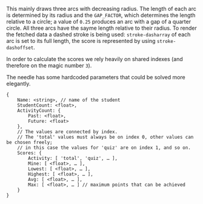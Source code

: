 This mainly draws three arcs with decreasing radius. The length of each arc is determined by its radius and the `GAP_FACTOR`, which determines the length relative to a circle; a value of `0.25` produces an arc with a gap of a quarter circle.
All three arcs have the sayme length relative to their radius.
To render the fetched data a dashed stroke is being used: `stroke-dasharray` of each arc is set to its full length, the score is represented by using `stroke-dashoffset`.

In order to calculate the scores we rely heavily on shared indexes (and therefore on the magic number `3`).

The needle has some hardcoded parameters that could be solved more elegantly.

```
{
	Name: <string>, // name of the student
	StudentCount: <float>,
	ActivityCount: {
		Past: <float>,
		Future: <float>
	},
	// The values are connected by index.
	// The 'total' values must always be on index 0, other values can be chosen freely;
	// in this case the values for 'quiz' are on index 1, and so on.
	Scores: {
		Activity: [ 'total', 'quiz', … ],
		Mine: [ <float>, … ],
		Lowest: [ <float>, … ],
		Highest: [ <float>, … ],
		Avg: [ <float>, … ],
		Max: [ <float>, … ] // maximum points that can be achieved
	}
}
``` 
